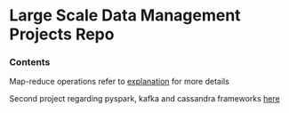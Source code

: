 # Large Scale Data Management Projects Repo

### Contents
Map-reduce operations refer to [explanation](https://github.com/Dimitris-STAT/Large_Scale_Data_Management/blob/main/map-reduce/README.md) for more details

Second project regarding pyspark, kafka and cassandra frameworks [here](https://github.com/Dimitris-STAT/Large_Scale_Data_Management/blob/main/project_2/READme.md)


